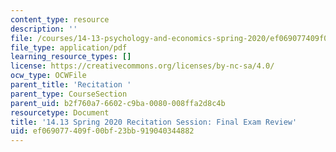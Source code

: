 ```yaml
---
content_type: resource
description: ''
file: /courses/14-13-psychology-and-economics-spring-2020/ef069077409f00bf23bb919040344882_MIT14_13s20_rec_final.pdf
file_type: application/pdf
learning_resource_types: []
license: https://creativecommons.org/licenses/by-nc-sa/4.0/
ocw_type: OCWFile
parent_title: 'Recitation '
parent_type: CourseSection
parent_uid: b2f760a7-6602-c9ba-0080-008ffa2d8c4b
resourcetype: Document
title: '14.13 Spring 2020 Recitation Session: Final Exam Review'
uid: ef069077-409f-00bf-23bb-919040344882
---
```

